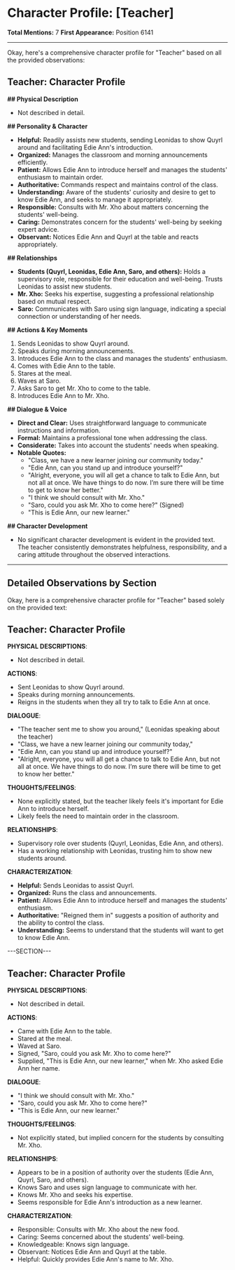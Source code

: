 # Character Profile: [Teacher]

**Total Mentions:** 7
**First Appearance:** Position 6141

---

Okay, here's a comprehensive character profile for "Teacher" based on all the provided observations:

## Teacher: Character Profile

**## Physical Description**

*   Not described in detail.

**## Personality & Character**

*   **Helpful:** Readily assists new students, sending Leonidas to show Quyrl around and facilitating Edie Ann's introduction.
*   **Organized:** Manages the classroom and morning announcements efficiently.
*   **Patient:** Allows Edie Ann to introduce herself and manages the students' enthusiasm to maintain order.
*   **Authoritative:** Commands respect and maintains control of the class.
*   **Understanding:** Aware of the students' curiosity and desire to get to know Edie Ann, and seeks to manage it appropriately.
*   **Responsible:** Consults with Mr. Xho about matters concerning the students' well-being.
*   **Caring:** Demonstrates concern for the students' well-being by seeking expert advice.
*   **Observant:** Notices Edie Ann and Quyrl at the table and reacts appropriately.

**## Relationships**

*   **Students (Quyrl, Leonidas, Edie Ann, Saro, and others):** Holds a supervisory role, responsible for their education and well-being. Trusts Leonidas to assist new students.
*   **Mr. Xho:** Seeks his expertise, suggesting a professional relationship based on mutual respect.
*   **Saro:** Communicates with Saro using sign language, indicating a special connection or understanding of her needs.

**## Actions & Key Moments**

1.  Sends Leonidas to show Quyrl around.
2.  Speaks during morning announcements.
3.  Introduces Edie Ann to the class and manages the students' enthusiasm.
4.  Comes with Edie Ann to the table.
5.  Stares at the meal.
6.  Waves at Saro.
7.  Asks Saro to get Mr. Xho to come to the table.
8.  Introduces Edie Ann to Mr. Xho.

**## Dialogue & Voice**

*   **Direct and Clear:** Uses straightforward language to communicate instructions and information.
*   **Formal:** Maintains a professional tone when addressing the class.
*   **Considerate:** Takes into account the students' needs when speaking.
*   **Notable Quotes:**
    *   "Class, we have a new learner joining our community today."
    *   "Edie Ann, can you stand up and introduce yourself?"
    *   "Alright, everyone, you will all get a chance to talk to Edie Ann, but not all at once. We have things to do now. I’m sure there will be time to get to know her better."
    *   "I think we should consult with Mr. Xho."
    *   "Saro, could you ask Mr. Xho to come here?" (Signed)
    *   "This is Edie Ann, our new learner."

**## Character Development**

*   No significant character development is evident in the provided text. The teacher consistently demonstrates helpfulness, responsibility, and a caring attitude throughout the observed interactions.

---

## Detailed Observations by Section

Okay, here is a comprehensive character profile for "Teacher" based solely on the provided text:

## Teacher: Character Profile

**PHYSICAL DESCRIPTIONS**:
*   Not described in detail.

**ACTIONS**:

*   Sent Leonidas to show Quyrl around.
*   Speaks during morning announcements.
*   Reigns in the students when they all try to talk to Edie Ann at once.

**DIALOGUE**:

*   "The teacher sent me to show you around," (Leonidas speaking about the teacher)
*   "Class, we have a new learner joining our community today,"
*   "Edie Ann, can you stand up and introduce yourself?"
*   "Alright, everyone, you will all get a chance to talk to Edie Ann, but not all at once. We have things to do now. I’m sure there will be time to get to know her better."

**THOUGHTS/FEELINGS**:

*   None explicitly stated, but the teacher likely feels it's important for Edie Ann to introduce herself.
*   Likely feels the need to maintain order in the classroom.

**RELATIONSHIPS**:

*   Supervisory role over students (Quyrl, Leonidas, Edie Ann, and others).
*   Has a working relationship with Leonidas, trusting him to show new students around.

**CHARACTERIZATION**:

*   **Helpful:** Sends Leonidas to assist Quyrl.
*   **Organized:** Runs the class and announcements.
*   **Patient:** Allows Edie Ann to introduce herself and manages the students' enthusiasm.
*   **Authoritative:** "Reigned them in" suggests a position of authority and the ability to control the class.
*   **Understanding:** Seems to understand that the students will want to get to know Edie Ann.

---SECTION---

## Teacher: Character Profile

**PHYSICAL DESCRIPTIONS**:
*   Not described in detail.

**ACTIONS**:
*   Came with Edie Ann to the table.
*   Stared at the meal.
*   Waved at Saro.
*   Signed, "Saro, could you ask Mr. Xho to come here?"
*   Supplied, "This is Edie Ann, our new learner," when Mr. Xho asked Edie Ann her name.

**DIALOGUE**:
*   "I think we should consult with Mr. Xho."
*   "Saro, could you ask Mr. Xho to come here?"
*   "This is Edie Ann, our new learner."

**THOUGHTS/FEELINGS**:
*   Not explicitly stated, but implied concern for the students by consulting Mr. Xho.

**RELATIONSHIPS**:
*   Appears to be in a position of authority over the students (Edie Ann, Quyrl, Saro, and others).
*   Knows Saro and uses sign language to communicate with her.
*   Knows Mr. Xho and seeks his expertise.
*   Seems responsible for Edie Ann's introduction as a new learner.

**CHARACTERIZATION**:
*   Responsible: Consults with Mr. Xho about the new food.
*   Caring: Seems concerned about the students' well-being.
*   Knowledgeable: Knows sign language.
*   Observant: Notices Edie Ann and Quyrl at the table.
*   Helpful: Quickly provides Edie Ann's name to Mr. Xho.
